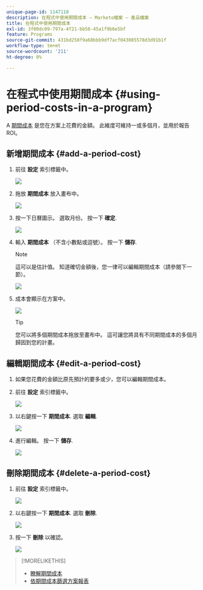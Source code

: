 ```yaml
---
unique-page-id: 1147118
description: 在程式中使用期間成本 — Marketo檔案 — 產品檔案
title: 在程式中使用期間成本
exl-id: 3f00dc09-797a-4f21-bb56-45a1f9b6e5bf
feature: Programs
source-git-commit: 431bd258f9a68bbb9df7acf043085578d3d91b1f
workflow-type: tm+mt
source-wordcount: '211'
ht-degree: 0%

---
```


# 在程式中使用期間成本 {#using-period-costs-in-a-program}

A [期間成本](/help/marketo/product-docs/core-marketo-concepts/programs/working-with-programs/understanding-period-costs.md) 是您在方案上花費的金額。 此維度可維持一或多個月，並用於報告ROI。

## 新增期間成本  {#add-a-period-cost}

1. 前往 **設定** 索引標籤中。

   ![](assets/image2014-9-18-12-3a9-3a46.png)

1. 拖放 **期間成本** 放入畫布中。

   ![](assets/image2014-9-18-12-3a9-3a57.png)

1. 按一下日曆圖示。 選取月份。 按一下 **確定**.

   ![](assets/image2014-9-18-12-3a10-3a13.png)

1. 輸入 **期間成本** （不含小數點或逗號）。 按一下 **儲存**.

   >[!NOTE]
   >
   >這可以是估計值。 知道確切金額後，您一律可以編輯期間成本（請參閱下一節）。

   ![](assets/image2016-4-1-8-3a54-3a30.png)

1. 成本會顯示在方案中。

   ![](assets/image2016-4-1-8-3a56-3a49.png)

   >[!TIP]
   >
   >您可以將多個期間成本拖放至畫布中。 這可讓您將具有不同期間成本的多個月歸因到您的計畫。

## 編輯期間成本 {#edit-a-period-cost}

1. 如果您花費的金額比原先預計的要多或少，您可以編輯期間成本。

1. 前往 **設定** 索引標籤中。

   ![](assets/image2014-9-18-14-3a3-3a6.png)

1. 以右鍵按一下 **期間成本**. 選取 **編輯**.

   ![](assets/image2014-9-18-14-3a3-3a23.png)

1. 進行編輯。 按一下 **儲存**.

   ![](assets/image2014-9-18-14-3a3-3a41.png)

## 刪除期間成本 {#delete-a-period-cost}

1. 前往 **設定** 索引標籤中。

   ![](assets/image2014-9-18-14-3a4-3a11.png)

1. 以右鍵按一下 **期間成本**. 選取 **刪除**.

   ![](assets/image2014-9-18-14-3a4-3a22.png)

1. 按一下 **刪除** 以確認。

   ![](assets/image2014-9-18-14-3a4-3a35.png)

>[!MORELIKETHIS]
>
>* [瞭解期間成本](/help/marketo/product-docs/core-marketo-concepts/programs/working-with-programs/understanding-period-costs.md)
>* [依期間成本篩選方案報表](/help/marketo/product-docs/core-marketo-concepts/programs/program-performance-report/filter-a-program-report-by-period-cost.md)

